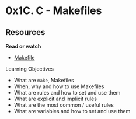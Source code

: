 # 0x1C. C - Makefiles

## Resources

**Read or watch**

- [Makefile](https://makefiletutorial.com/)

Learning Objectives

- What are `make`, Makefiles
- When, why and how to use Makefiles
- What are rules and how to set and use them
- What are explicit and implicit rules
- What are the most common / useful rules
- What are variables and how to set and use them
